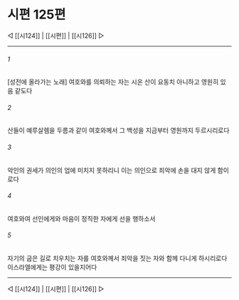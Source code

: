 ﻿# 시편 125편

◁ [[시124]] | [[시편]] | [[시126]] ▷
***

###### 1
[성전에 올라가는 노래] 여호와를 의뢰하는 자는 시온 산이 요동치 아니하고 영원히 있음 같도다

###### 2
산들이 예루살렘을 두름과 같이 여호와께서 그 백성을 지금부터 영원까지 두르시리로다

###### 3
악인의 권세가 의인의 업에 미치지 못하리니 이는 의인으로 죄악에 손을 대지 않게 함이로다

###### 4
여호와여 선인에게와 마음이 정직한 자에게 선을 행하소서

###### 5
자기의 굽은 길로 치우치는 자를 여호와께서 죄악을 짓는 자와 함께 다니게 하시리로다 이스라엘에게는 평강이 있을지어다


***
◁ [[시124]] | [[시편]] | [[시126]] ▷
